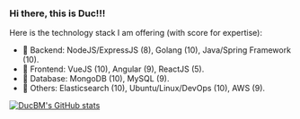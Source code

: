 ### Hi there, this is Duc!!!

Here is the technology stack I am offering (with score for expertise):
- 🔭 Backend: NodeJS/ExpressJS (8), Golang (10), Java/Spring Framework (10).
- 🌱 Frontend: VueJS (10), Angular (9), ReactJS (5).
- 🤔 Database: MongoDB (10), MySQL (9).
- 👯 Others: Elasticsearch (10), Ubuntu/Linux/DevOps (10), AWS (9).

[![DucBM's GitHub stats](https://github-readme-stats.vercel.app/api?username=ducbm95)](https://github.com/anuraghazra/github-readme-stats)
